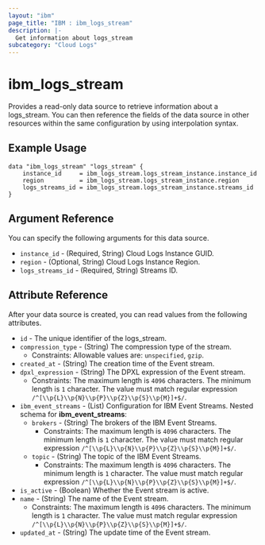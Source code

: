 ```yaml
---
layout: "ibm"
page_title: "IBM : ibm_logs_stream"
description: |-
  Get information about logs_stream
subcategory: "Cloud Logs"
---
```


# ibm_logs_stream

Provides a read-only data source to retrieve information about a logs_stream. You can then reference the fields of the data source in other resources within the same configuration by using interpolation syntax.

## Example Usage

```hcl
data "ibm_logs_stream" "logs_stream" {
	instance_id 	= ibm_logs_stream.logs_stream_instance.instance_id
	region     		= ibm_logs_stream.logs_stream_instance.region
	logs_streams_id = ibm_logs_stream.logs_stream_instance.streams_id
}
```

## Argument Reference

You can specify the following arguments for this data source.

* `instance_id` - (Required, String)  Cloud Logs Instance GUID.
* `region` - (Optional, String) Cloud Logs Instance Region.
* `logs_streams_id` - (Required, String)  Streams ID.

## Attribute Reference

After your data source is created, you can read values from the following attributes.

* `id` - The unique identifier of the logs_stream.
* `compression_type` - (String) The compression type of the stream.
  * Constraints: Allowable values are: `unspecified`, `gzip`.
* `created_at` - (String) The creation time of the Event stream.
* `dpxl_expression` - (String) The DPXL expression of the Event stream.
  * Constraints: The maximum length is `4096` characters. The minimum length is `1` character. The value must match regular expression `/^[\\p{L}\\p{N}\\p{P}\\p{Z}\\p{S}\\p{M}]+$/`.
* `ibm_event_streams` - (List) Configuration for IBM Event Streams.
Nested schema for **ibm_event_streams**:
	* `brokers` - (String) The brokers of the IBM Event Streams.
	  * Constraints: The maximum length is `4096` characters. The minimum length is `1` character. The value must match regular expression `/^[\\p{L}\\p{N}\\p{P}\\p{Z}\\p{S}\\p{M}]+$/`.
	* `topic` - (String) The topic of the IBM Event Streams.
	  * Constraints: The maximum length is `4096` characters. The minimum length is `1` character. The value must match regular expression `/^[\\p{L}\\p{N}\\p{P}\\p{Z}\\p{S}\\p{M}]+$/`.
* `is_active` - (Boolean) Whether the Event stream is active.
* `name` - (String) The name of the Event stream.
  * Constraints: The maximum length is `4096` characters. The minimum length is `1` character. The value must match regular expression `/^[\\p{L}\\p{N}\\p{P}\\p{Z}\\p{S}\\p{M}]+$/`.
* `updated_at` - (String) The update time of the Event stream.

